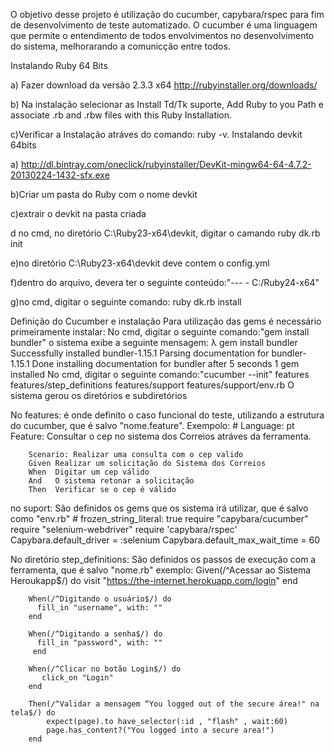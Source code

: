 O objetivo desse projeto é utilização do cucumber, capybara/rspec para fim de desenvolvimento de teste automatizado.
O cucumber é uma linguagem que permite o entendimento de todos envolvimentos no desenvolvimento do sistema, melhorarando
a comunicção entre todos.

Instalando Ruby 64 Bits

a) Fazer download da versão 2.3.3 x64 http://rubyinstaller.org/downloads/

b) Na instalação selecionar as Install Td/Tk suporte, Add Ruby to you Path e
associate .rb and .rbw files with this Ruby Installation.

c)Verificar a Instalação atráves do comando: ruby -v.
Instalando devkit 64bits

a) http://dl.bintray.com/oneclick/rubyinstaller/DevKit-mingw64-64-4.7.2-20130224-1432-sfx.exe

b)Criar um pasta do Ruby com o nome devkit

c)extrair o devkit na pasta criada

d no cmd, no diretório C:\Ruby23-x64\devkit, digitar o camando ruby dk.rb init

e)no diretório C:\Ruby23-x64\devkit deve contem o config.yml 

f)dentro do arquivo, devera ter o seguinte conteúdo:"--- - C:/Ruby24-x64"

g)no cmd, digitar o seguinte comando: ruby dk.rb install


Definição do Cucumber e instalação
Para utilização das gems é necessário primeiramente instalar:
No cmd, digitar o seguinte comando:"gem install bundler"
o sistema exibe a seguinte mensagem:
		λ gem install bundler
		Successfully installed bundler-1.15.1
		Parsing documentation for bundler-1.15.1
		Done installing documentation for bundler after 5 seconds
		1 gem installed
No cmd, digitar o seguinte comando:"cucumber --init"
		   features
		   features/step_definitions
		   features/support
		   features/support/env.rb
O sistema gerou os diretórios e subdiretórios

No features: é onde definito o caso funcional do teste, utilizando a estrutura do cucumber, que é salvo "nome.feature".
Exempolo:
		# Language: pt
		Feature: Consultar o cep no sistema dos Correios atráves da ferramenta.

		Scenario: Realizar uma consulta com o cep valido
		Given Realizar um solicitação do Sistema dos Correios 
		When  Digitar um cep válido
		And   O sistema retonar a solicitação
		Then  Verificar se o cep é válido 
no suport: São definidos os gems que os sistema irá utilizar, que é salvo como "env.rb"
		# frozen_string_literal: true
		require "capybara/cucumber"
		require "selenium-webdriver"
		require 'capybara/rspec'
		Capybara.default_driver = :selenium
		Capybara.default_max_wait_time = 60
		
No diretório step_definitions: São definidos os passos de execução com a ferramenta, que é salvo "nome.rb"
exemplo:
		Given(/^Acessar ao Sistema Heroukapp$/) do
		   visit "https://the-internet.herokuapp.com/login"
		end

		When(/^Digitando o usuário$/) do
		  fill_in "username", with: ""
		end

		When(/^Digitando a senha$/) do
		  fill_in "password", with: ""
		 end

		When(/^Clicar no botão Login$/) do
		   click_on "Login"
		end

		Then(/^Validar a mensagem “You logged out of the secure área!" na tela$/) do
			expect(page).to have_selector(:id , "flash" , wait:60) 
			page.has_content?("You logged into a secure area!")
		end




